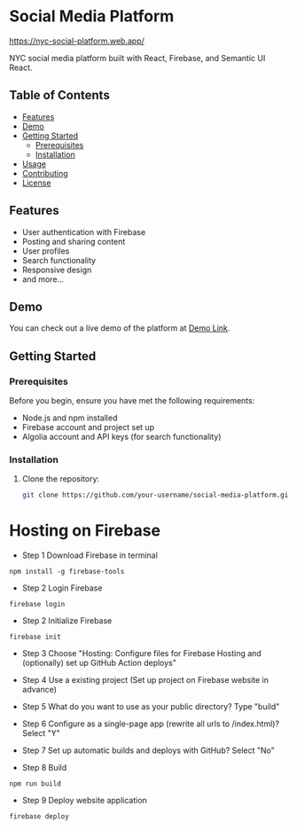 # Social Media Platform

https://nyc-social-platform.web.app/
<!-- https://kai-social-platform.web.app/ -->

NYC social media platform built with React, Firebase, and Semantic UI React.

## Table of Contents

- [Features](#features)
- [Demo](#demo)
- [Getting Started](#getting-started)
  - [Prerequisites](#prerequisites)
  - [Installation](#installation)
- [Usage](#usage)
- [Contributing](#contributing)
- [License](#license)

## Features

- User authentication with Firebase
- Posting and sharing content
- User profiles
- Search functionality
- Responsive design
- and more...

## Demo

You can check out a live demo of the platform at [Demo Link](https://your-demo-link.com).

## Getting Started

### Prerequisites

Before you begin, ensure you have met the following requirements:

- Node.js and npm installed
- Firebase account and project set up
- Algolia account and API keys (for search functionality)

### Installation

1. Clone the repository:

   ```bash
   git clone https://github.com/your-username/social-media-platform.git


# Hosting on Firebase

* Step 1
Download Firebase in terminal
```
npm install -g firebase-tools
```

* Step 2
Login Firebase
```
firebase login
```

* Step 2
Initialize Firebase
```
firebase init
```

* Step 3
Choose "Hosting: Configure files for Firebase Hosting and (optionally) set up GitHub Action deploys"

* Step 4
Use a existing project (Set up project on Firebase website in advance)

* Step 5
What do you want to use as your public directory? 
Type "build"

* Step 6
Configure as a single-page app (rewrite all urls to /index.html)? 
Select "Y"

* Step 7
Set up automatic builds and deploys with GitHub? 
Select "No"

* Step 8
Build
```
npm run build
```

* Step 9
Deploy website application
```
firebase deploy
```